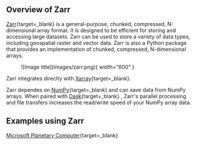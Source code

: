 ## Overview of Zarr

[Zarr](https://zarr.readthedocs.io/en/stable/getting_started.html){target=_blank} is a general-purpose, chunked, compressed, N-dimensional array format. It is designed to be efficient for storing and accessing large datasets. Zarr can be used to store a variety of data types, including geospatial raster and vector data. Zarr is also a Python package that provides an implementation of chunked, compressed, N-dimensional arrays.


<figure markdown>
  ![Image title](images/zarr.png){ width="600" }
  <figcaption> </figcaption>
</figure>

Zarr integrates direclty with [Xarray](https://xarray.dev/){target=_blank}.



Zarr dependes on [NumPy](https://numpy.org/){target=_blank}
 and can save data from NumPy arrays. When paired with [Dask](https://www.dask.org/){target=_blank}
, Zarr's parallel processing and file transfers increases the read/write speed of your NumPy array data.


## Examples using Zarr

[Microsoft Planetary Computer](https://planetarycomputer.microsoft.com/docs/quickstarts/reading-zarr-data/){target=_blank}



